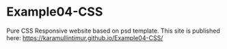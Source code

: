 # Example04-CSS
Pure CSS Responsive website based on psd template.
This site is published here: https://karamullintimur.github.io/Example04-CSS/
